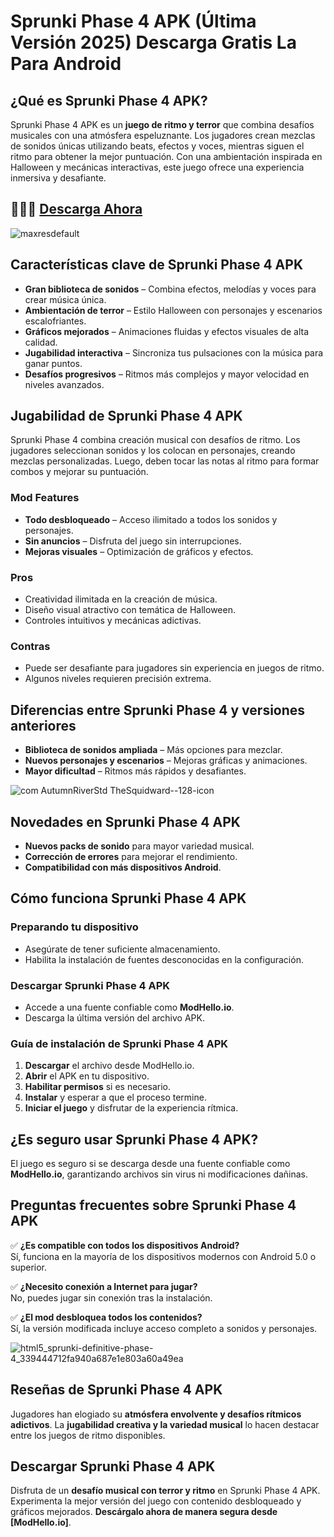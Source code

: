 
# Sprunki Phase 4 APK (Última Versión 2025) Descarga Gratis La Para Android

## **¿Qué es Sprunki Phase 4 APK?**  
Sprunki Phase 4 APK es un **juego de ritmo y terror** que combina desafíos musicales con una atmósfera espeluznante. Los jugadores crean mezclas de sonidos únicas utilizando beats, efectos y voces, mientras siguen el ritmo para obtener la mejor puntuación. Con una ambientación inspirada en Halloween y mecánicas interactivas, este juego ofrece una experiencia inmersiva y desafiante.  

## 🎉🎉🎉 [Descarga Ahora](https://modhello.io/)

![maxresdefault](https://github.com/user-attachments/assets/d5b1ff3e-acd1-4805-8b9a-c72442250083)

## **Características clave de Sprunki Phase 4 APK**  
- **Gran biblioteca de sonidos** – Combina efectos, melodías y voces para crear música única.  
- **Ambientación de terror** – Estilo Halloween con personajes y escenarios escalofriantes.  
- **Gráficos mejorados** – Animaciones fluidas y efectos visuales de alta calidad.  
- **Jugabilidad interactiva** – Sincroniza tus pulsaciones con la música para ganar puntos.  
- **Desafíos progresivos** – Ritmos más complejos y mayor velocidad en niveles avanzados.  

## **Jugabilidad de Sprunki Phase 4 APK**  
Sprunki Phase 4 combina creación musical con desafíos de ritmo. Los jugadores seleccionan sonidos y los colocan en personajes, creando mezclas personalizadas. Luego, deben tocar las notas al ritmo para formar combos y mejorar su puntuación.  

### **Mod Features**  
- **Todo desbloqueado** – Acceso ilimitado a todos los sonidos y personajes.  
- **Sin anuncios** – Disfruta del juego sin interrupciones.  
- **Mejoras visuales** – Optimización de gráficos y efectos.  

### **Pros**  
- Creatividad ilimitada en la creación de música.  
- Diseño visual atractivo con temática de Halloween.  
- Controles intuitivos y mecánicas adictivas.  

### **Contras**  
- Puede ser desafiante para jugadores sin experiencia en juegos de ritmo.  
- Algunos niveles requieren precisión extrema.  

## **Diferencias entre Sprunki Phase 4 y versiones anteriores**  
- **Biblioteca de sonidos ampliada** – Más opciones para mezclar.  
- **Nuevos personajes y escenarios** – Mejoras gráficas y animaciones.  
- **Mayor dificultad** – Ritmos más rápidos y desafiantes.  

![com AutumnRiverStd TheSquidward--128-icon](https://github.com/user-attachments/assets/8ead289a-70bf-4b95-9db8-cef081b9268a)

## **Novedades en Sprunki Phase 4 APK**  
- **Nuevos packs de sonido** para mayor variedad musical.  
- **Corrección de errores** para mejorar el rendimiento.  
- **Compatibilidad con más dispositivos Android**.  

## **Cómo funciona Sprunki Phase 4 APK**  

### **Preparando tu dispositivo**  
- Asegúrate de tener suficiente almacenamiento.  
- Habilita la instalación de fuentes desconocidas en la configuración.  

### **Descargar Sprunki Phase 4 APK**  
- Accede a una fuente confiable como **ModHello.io**.  
- Descarga la última versión del archivo APK.  

### **Guía de instalación de Sprunki Phase 4 APK**  
1. **Descargar** el archivo desde ModHello.io.  
2. **Abrir** el APK en tu dispositivo.  
3. **Habilitar permisos** si es necesario.  
4. **Instalar** y esperar a que el proceso termine.  
5. **Iniciar el juego** y disfrutar de la experiencia rítmica.  

## **¿Es seguro usar Sprunki Phase 4 APK?**  
El juego es seguro si se descarga desde una fuente confiable como **ModHello.io**, garantizando archivos sin virus ni modificaciones dañinas.  

## **Preguntas frecuentes sobre Sprunki Phase 4 APK**  

✅ **¿Es compatible con todos los dispositivos Android?**  
Sí, funciona en la mayoría de los dispositivos modernos con Android 5.0 o superior.  

✅ **¿Necesito conexión a Internet para jugar?**  
No, puedes jugar sin conexión tras la instalación.  

✅ **¿El mod desbloquea todos los contenidos?**  
Sí, la versión modificada incluye acceso completo a sonidos y personajes.  

![html5_sprunki-definitive-phase-4_339444712fa940a687e1e803a60a49ea](https://github.com/user-attachments/assets/e22c1a9d-d372-4576-b7f0-6047720fc190)

## **Reseñas de Sprunki Phase 4 APK**  
Jugadores han elogiado su **atmósfera envolvente y desafíos rítmicos adictivos**. La **jugabilidad creativa y la variedad musical** lo hacen destacar entre los juegos de ritmo disponibles.  

## **Descargar Sprunki Phase 4 APK**  
Disfruta de un **desafío musical con terror y ritmo** en Sprunki Phase 4 APK. Experimenta la mejor versión del juego con contenido desbloqueado y gráficos mejorados. **Descárgalo ahora de manera segura desde [ModHello.io]**.
